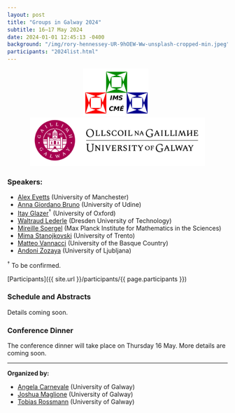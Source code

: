 ```yaml
---
layout: post
title: "Groups in Galway 2024"
subtitle: 16–17 May 2024
date: 2024-01-01 12:45:13 -0400
background: "/img/rory-hennessey-UR-9hOEW-Ww-unsplash-cropped-min.jpeg"
participants: "2024list.html"
---
```


<center><p>
    <a href="https://irishmathsoc.org/"><img width="150" src="/img/ims-2t.png"/></a>
    &nbsp;
    <a href="https://www.universityofgalway.ie/registrar/"><img width="400" src="/img/University_Of_Galway_Logo__Positive_Landscape_RGB.png"/></a>
</p></center>


### Speakers: 

- [Alex Evetts](https://sites.google.com/view/aevetts/home) (University of Manchester)
- [Anna Giordano Bruno](https://users.dimi.uniud.it/~anna.giordanobruno/index.html) (University of Udine)
- [Itay Glazer](https://sites.google.com/view/itay-glazer)$^†$ (University of Oxford)
- [Waltraud Lederle](https://perso.uclouvain.be/waltraud.lederle/) (Dresden University of Technology)
- [Mireille Soergel](https://soergelm.github.io/) (Max Planck Institute for Mathematics in the Sciences)
- [Mima Stanojkovski](https://mima.maths.unitn.it/) (University of Trento)
- [Matteo Vannacci](https://sites.google.com/view/matteovannacci/home) (University of the Basque Country)
- [Andoni Zozaya](https://sites.google.com/view/andonizozaya/orrialdea) (University of Ljubljana)

${}^†$ To be confirmed.

[Participants]({{ site.url }}/participants/{{ page.participants }})


### Schedule and Abstracts

Details coming soon.


### Conference Dinner 

The conference dinner will take place on Thursday 16 May. More details are coming soon.

---

**Organized by:**
- [Angela Carnevale](https://angelacarnevale.github.io/) (University of Galway)
- [Joshua Maglione](https://joshmaglione.com) (University of Galway)
- [Tobias Rossmann](https://torossmann.github.io/) (University of Galway)